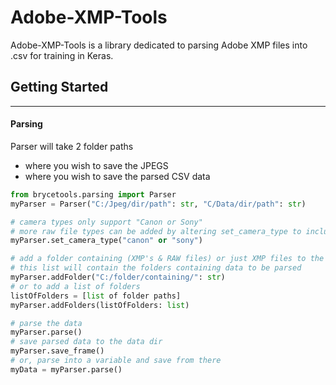 # Adobe-XMP-Tools

Adobe-XMP-Tools is a library dedicated to parsing Adobe XMP files into .csv for training in Keras.

## Getting Started
---
#### Parsing
Parser will take 2 folder paths
- where you wish to save the JPEGS
- where you wish to save the parsed CSV data

```python
from brycetools.parsing import Parser
myParser = Parser("C:/Jpeg/dir/path": str, "C/Data/dir/path": str)

# camera types only support "Canon or Sony"
# more raw file types can be added by altering set_camera_type to include file extenions of any brand
myParser.set_camera_type("canon" or "sony")

# add a folder containing (XMP's & RAW files) or just XMP files to the folders list
# this list will contain the folders containing data to be parsed
myParser.addFolder("C:/folder/containing/": str)
# or to add a list of folders
listOfFolders = [list of folder paths]
myParser.addFolders(listOfFolders: list)

# parse the data
myParser.parse()
# save parsed data to the data dir
myParser.save_frame()
# or, parse into a variable and save from there
myData = myParser.parse()
```
